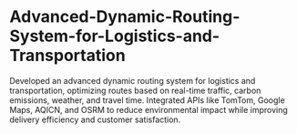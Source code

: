 # Advanced-Dynamic-Routing-System-for-Logistics-and-Transportation
Developed an advanced dynamic routing system for logistics and transportation, optimizing routes based on real-time traffic, carbon emissions, weather, and travel time. Integrated APIs like TomTom, Google Maps, AQICN, and OSRM to reduce environmental impact while improving delivery efficiency and customer satisfaction.
